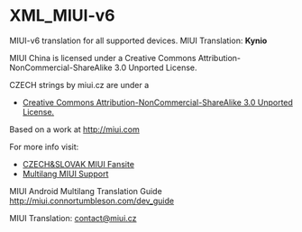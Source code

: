 XML_MIUI-v6
===========

MIUI-v6 translation for all supported devices. MIUI Translation: **Kynio**


MIUI China is licensed under a Creative Commons Attribution-NonCommercial-ShareAlike 3.0 Unported License.

CZECH strings by miui.cz are under a 
- [Creative Commons Attribution-NonCommercial-ShareAlike 3.0 Unported License.](http://creativecommons.org/licenses/by-nc-sa/3.0/)

Based on a work at http://miui.com

For more info visit:
- [CZECH&SLOVAK MIUI Fansite](http://miui.cz)  
- [Multilang MIUI Support](http://xiaomi.eu) 

MIUI Android Multilang Translation Guide http://miui.connortumbleson.com/dev_guide

MIUI Translation: contact@miui.cz